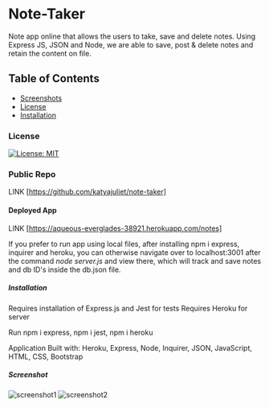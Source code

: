 # Note-Taker
Note app online that allows the users to take, save and delete notes. Using Express JS, JSON and Node, we are able to save, post & delete notes and retain the content on file.

## Table of Contents
* [Screenshots](#screenshots)
* [License](#license)
* [Installation](#installation)

### License
[![License: MIT](https://img.shields.io/badge/License-MIT-yellow.svg)](https://opensource.org/licenses/MIT)

### Public Repo
LINK [https://github.com/katyajuliet/note-taker]

#### Deployed App 
LINK [https://aqueous-everglades-38921.herokuapp.com/notes]

If you prefer to run app using local files, after installing npm i express, inquirer and heroku, you can otherwise navigate over to localhost:3001 after the command *node server.js* and view there, which will track and save notes and db ID's inside the db.json file.

##### Installation

Requires installation of Express.js  and Jest for tests
Requires Heroku for server 

Run npm i express, npm i jest, npm i heroku

Application Built with: Heroku, Express, Node, Inquirer, JSON, JavaScript, HTML, CSS, Bootstrap

##### Screenshot
![screenshot1](./assets/images/screenshot-1.png)
![screenshot2](./assets/images/screenshot-2.png)


